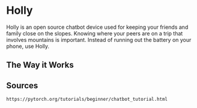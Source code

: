 # Holly

Holly is an open source chatbot device used for keeping your friends and family close on the slopes. Knowing where your peers are on a trip that involves mountains is important. Instead of running out the battery on your phone, use Holly. 

The Way it Works
---

Sources
---
```https://pytorch.org/tutorials/beginner/chatbot_tutorial.html```